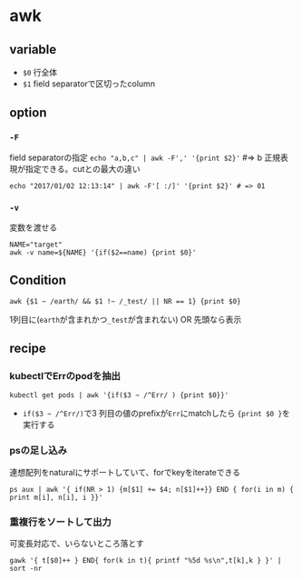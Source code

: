 # awk


## variable

* `$0` 行全体
* `$1` field separatorで区切ったcolumn

## option

### `-F`

field separatorの指定
``echo "a,b,c" | awk -F',' '{print $2}'``  #=> b
正規表現が指定できる。cutとの最大の違い

```
echo "2017/01/02 12:13:14" | awk -F'[ :/]' '{print $2}' # => 01
```

### `-v`

変数を渡せる

```
NAME="target"
awk -v name=${NAME} '{if($2==name) {print $0}'
```

## Condition

`awk {$1 ~ /earth/ && $1 !~ /_test/ || NR == 1} {print $0}`

1列目に(`earth`が含まれかつ`_test`が含まれない) OR 先頭なら表示

## recipe

### kubectlでErrのpodを抽出

```
kubectl get pods | awk '{if($3 ~ /^Err/ ) {print $0}}'
```

* `if($3 ~ /^Err/)`で3 列目の値のprefixが`Err`にmatchしたら `{print $0 }`を実行する

### psの足し込み

連想配列をnaturalにサポートしていて、forでkeyをiterateできる
```
ps aux | awk '{ if(NR > 1) {m[$1] += $4; n[$1]++}} END { for(i in m) { print m[i], n[i], i }}'
```


### 重複行をソートして出力

可変長対応で、いらないところ落とす

``gawk '{ t[$0]++ } END{ for(k in t){ printf "%5d %s\n",t[k],k } }' | sort -nr``


